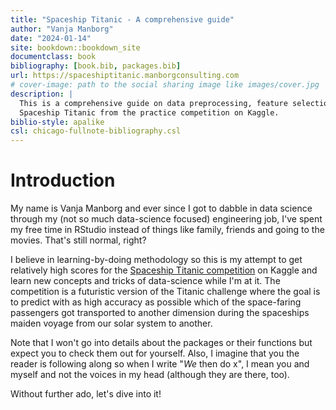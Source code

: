 ```yaml
--- 
title: "Spaceship Titanic - A comprehensive guide"
author: "Vanja Manborg"
date: "2024-01-14"
site: bookdown::bookdown_site
documentclass: book
bibliography: [book.bib, packages.bib]
url: https://spaceshiptitanic.manborgconsulting.com
# cover-image: path to the social sharing image like images/cover.jpg
description: |
  This is a comprehensive guide on data preprocessing, feature selection and modelling based on the classification problem of the 
  Spaceship Titanic from the practice competition on Kaggle. 
biblio-style: apalike
csl: chicago-fullnote-bibliography.csl
---
```


# Introduction
My name is Vanja Manborg and ever since I got to dabble in data science through my (not so much data-science focused) engineering job, I've spent my free time in RStudio instead of things like family, friends and going to the movies. That's still normal, right? 

I believe in learning-by-doing methodology so this is my attempt to get relatively high scores for the [Spaceship Titanic competition](https://www.kaggle.com/competitions/spaceship-titanic/data) on Kaggle and learn new concepts and tricks of data-science while I'm at it. The competition is a futuristic version of the Titanic challenge where the goal is to predict with as high accuracy as possible which of the space-faring passengers got transported to another dimension during the spaceships maiden voyage from our solar system to another.

Note that I won't go into details about the packages or their functions but expect you to check them out for yourself. Also, I imagine that you the reader is following along so when I write "*We* then do x", I mean you and myself and not the voices in my head (although they are there, too). 

Without further ado, let's dive into it!


